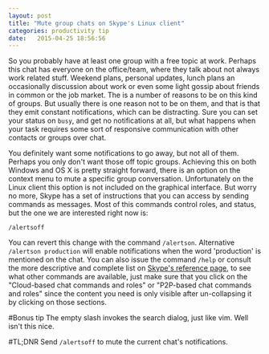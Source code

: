 ```yaml
---
layout: post
title: "Mute group chats on Skype's Linux client"
categories: productivity tip
date:   2015-04-25 18:56:56
---
```


So you probably have at least one group with a free topic at work. Perhaps this chat has
everyone on the office/team, where they talk about not always work related stuff. Weekend
plans, personal updates, lunch plans an occasionally discussion about work or even some
light gossip about friends in common or the job market. The is a number of reasons to be
on this kind of groups. But usually there is one reason not to be on them, and that is
that they emit constant notifications, which can be distracting.  Sure you can set your
status on `busy`, and get no notifications at all, but what happens when your task
requires some sort of responsive communication with other contacts or groups over chat.

You definitely want some notifications to go away, but  not all of them. Perhaps you only
don't want those off topic groups. Achieving this on both Windows and OS X is pretty
straight forward, there is an option on the context menu to mute a specific group
conversation. Unfortunately on the Linux client this option is not included on the
graphical interface. But worry no more, Skype has a set of instructions that you can
access by sending commands as messages. Most of this commands control roles, and status,
but the one we are interested right now is:

```
/alertsoff
```

You can revert this change with the command `/alertson`. Alternative `/alertson
production` will enable notifications when the word 'production' is mentioned on the chat.
You can also issue the command `/help` or consult the more descriptive and complete list on
[Skype's reference page](https://support.skype.com/en/faq/FA10042/what-are-chat-commands-and-roles),
to see what other commands are available, just make sure that you click on the "Cloud-based
chat commands and roles" or "P2P-based chat commands and roles" since the content you need is
only visible after un-collapsing it by clicking on those sections.


#Bonus tip
The empty slash invokes the search dialog, just like vim. Well isn't this nice.

#TL;DNR
Send `/alertsoff` to mute the current chat's notifications.
